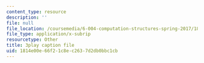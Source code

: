 ```yaml
---
content_type: resource
description: ''
file: null
file_location: /coursemedia/6-004-computation-structures-spring-2017/1814e00e66f21c8ec2637d2db0bbc1cb_Fi62zvlY2o4.srt
file_type: application/x-subrip
resourcetype: Other
title: 3play caption file
uid: 1814e00e-66f2-1c8e-c263-7d2db0bbc1cb
---
```

